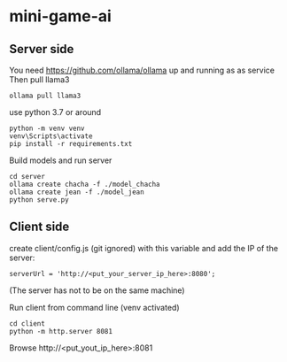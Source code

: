 # mini-game-ai

## Server side

You need https://github.com/ollama/ollama up and running as as service
Then pull llama3
```
ollama pull llama3
```

use python 3.7 or around
```
python -m venv venv
venv\Scripts\activate
pip install -r requirements.txt
```

Build models and run server 
```
cd server
ollama create chacha -f ./model_chacha
ollama create jean -f ./model_jean
python serve.py
```

## Client side

create client/config.js (git ignored) with this variable and add the IP of the server:
```
serverUrl = 'http://<put_your_server_ip_here>:8080'; 
```
(The server has not to be on the same machine)

Run client from command line (venv activated)
```
cd client
python -m http.server 8081
```

Browse http://<put_yout_ip_here>:8081

